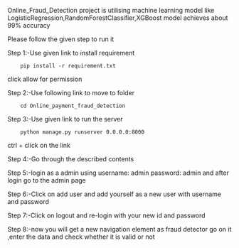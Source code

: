 Online_Fraud_Detection project is utilising machine learning model like LogisticRegression,RandomForestClassifier,XGBoost 
model achieves about 99% accuracy

Please follow the given step to run it

Step 1:-Use given link to install requirement

        pip install -r requirement.txt

click allow for permission

Step 2:-Use following link to move to folder
        
        cd Online_payment_fraud_detection

Step 3:-Use given link to run the server
        
        python manage.py runserver 0.0.0.0:8000

ctrl + click on the link

Step 4:-Go through the described contents

Step 5:-login as a admin using
        username: admin
        password: admin
and after login go to the admin page

Step 6:-Click on add user and add yourself as a new user with username and password

Step 7:-Click on logout and re-login with your new id and password

Step 8:-now you will get a new navigation element as fraud detector 
        go on it ,enter the data and check whether it is valid or not
